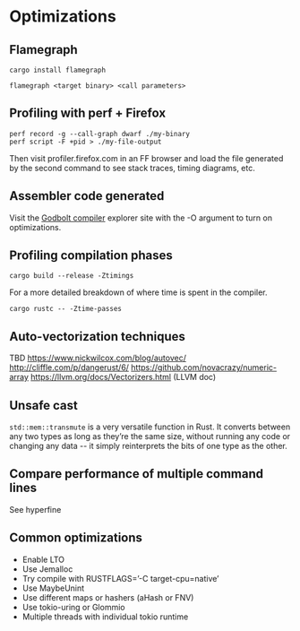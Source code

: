 # Optimizations

## Flamegraph

```shell
cargo install flamegraph

flamegraph <target binary> <call parameters>
```

## Profiling with perf + Firefox

```shell
perf record -g --call-graph dwarf ./my-binary
perf script -F +pid > ./my-file-output
```

Then visit profiler.firefox.com in an FF browser and load the file generated by the second command to see stack traces, timing diagrams, etc.

## Assembler code generated

Visit the [Godbolt compiler](https://godbolt.org) explorer site with the -O argument to turn on optimizations.

## Profiling compilation phases

`cargo build --release -Ztimings`

For a more detailed breakdown of where time is spent in the compiler.

`cargo rustc -- -Ztime-passes`

## Auto-vectorization techniques

TBD
https://www.nickwilcox.com/blog/autovec/ 
http://cliffle.com/p/dangerust/6/
https://github.com/novacrazy/numeric-array
https://llvm.org/docs/Vectorizers.html (LLVM doc)

## Unsafe cast

`std::mem::transmute` is a very versatile function in Rust. It converts between any two types as long as they’re the same size, without running any code or changing any data -- it simply reinterprets the bits of one type as the other.

## Compare performance of multiple command lines

See hyperfine

## Common optimizations 

* Enable LTO
* Use Jemalloc
* Try compile with RUSTFLAGS=’-C target-cpu=native’
* Use MaybeUnint
* Use different maps or hashers (aHash or FNV)
* Use tokio-uring or Glommio
* Multiple threads with individual tokio runtime
